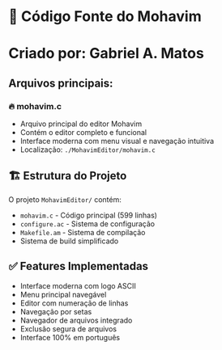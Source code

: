 # 📂 Código Fonte do Mohavim

# Criado por: Gabriel A. Matos

## Arquivos principais:

### 🔥 **mohavim.c**
- Arquivo principal do editor Mohavim
- Contém o editor completo e funcional
- Interface moderna com menu visual e navegação intuitiva
- Localização: `./MohavimEditor/mohavim.c`

## 🏗️ Estrutura do Projeto
O projeto `MohavimEditor/` contém:
- `mohavim.c` - Código principal (599 linhas)
- `configure.ac` - Sistema de configuração
- `Makefile.am` - Sistema de compilação
- Sistema de build simplificado

## ✅ Features Implementadas
- Interface moderna com logo ASCII
- Menu principal navegável
- Editor com numeração de linhas
- Navegação por setas
- Navegador de arquivos integrado
- Exclusão segura de arquivos
- Interface 100% em português
